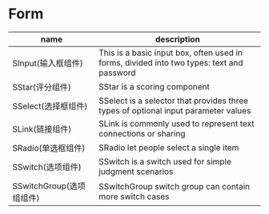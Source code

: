 # Form

|name|description|
|--|--|
|SInput(输入框组件)|This is a basic input box, often used in forms, divided into two types: text and password|
|SStar(评分组件)|SStar is a scoring component|
|SSelect(选择框组件)|SSelect is a selector that provides three types of optional input parameter values|
|SLink(链接组件)|SLink is commonly used to represent text connections or sharing|
|SRadio(单选框组件)|SRadio let people select a single item|
|SSwitch(选项组件)|SSwitch is a switch used for simple judgment scenarios|
|SSwitchGroup(选项组组件)|SSwitchGroup switch group can contain more switch cases|